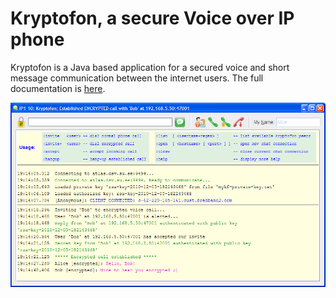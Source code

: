 # Kryptofon, a secure Voice over IP phone

Kryptofon is a Java based application for a secured voice and short message communication between the internet users. 
The full documentation is [here](https://mekeetsa.github.io/kryptofon).

![screenshot](docs/kryptofon.png)
